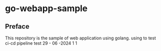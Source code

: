 # go-webapp-sample



## Preface
This repository is the sample of web application using golang.
using to test ci-cd pipeline 
test 29 - 06 -2024
1
1
